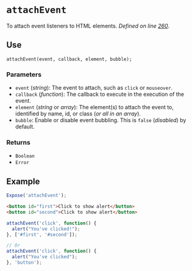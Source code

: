 # `attachEvent`
To attach event listeners to HTML elements. _Defined on line [260](../../F.js#L260)_.

## Use
```
attachEvent(event, callback, element, bubble);
```

### Parameters
* `event` (_string_): The event to attach, such as `click` or `mouseover`.
* `callback` (_function_): The callback to execute in the execution of the event.
* `element` (_string_ or _array_): The element(s) to attach the event to, identified by name, id, or class (_or all in an array_).
* `bubble`: Enable or disable event bubbling. This is `false` (_disabled_) by default.

### Returns
* `Boolean`
* `Error`

## Example
```javascript
Expose('attachEvent');
```

```html
<button id="first">Click to show alert</button>
<button id="second">Click to show alert</button>
```

```javascript
attachEvent('click', function() {
  alert("You've clicked!");
}, ['#first', '#second']);

// Or
attachEvent('click', function() {
  alert("You've clicked");
}, 'button');
```
